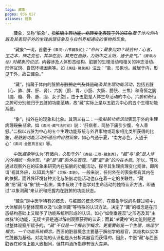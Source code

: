 ```yaml
---
tags: 藏象
pages: 056 057
aliases: 脏象
---
```

&emsp;&emsp;藏象，又称“脏象”，指~~脏腑生理功能、病理变化表现于外的征象~~<dfn>藏于体内的内脏及其表现于外的生理病理征象及与自然界相通应的事物和现象</dfn>。

&emsp;&emsp;“藏象”一词，首载于`《素问·六节藏象论》`<dfn>：“帝曰：藏象何如？岐伯曰：心者，生之本，神之变也，其华在面，其充在血脉，为阳中之太阳，通于夏气。”`《黄帝内经》`对藏象的论述</dfn>，~~内容~~涉及人体形态结构、脏腑的生理活动和相关的神志活动、形体官窍、自然环境因素等。如`《类经·藏象类》`注云：“象，形象也。藏居于内，形见于外，故曰藏象。”

&emsp;&emsp;“藏”，指藏于体内的脏腑~~与脏腑之气及其运动~~<dfn>及其生理功能活动</dfn>，包括五脏（心、肺、脾、肝、肾）、六腑（胆、胃、小肠、大肠、膀胱、三焦）和奇恒之腑（脑、髓、骨、脉、胆、女子胞）。由于五脏是人体生命活动的中心，六腑和奇恒之腑可分别统归于五脏的功能范畴，故“藏”实际上是以五脏为中心的五个生理功能系统。

&emsp;&emsp;“象”，指外在的现象和比象。其涵义有二：一指<dfn>脏腑功能活动</dfn>表现于外的生理病理~~现象~~<dfn>征象</dfn>，如`《素问·藏气法时论》`说：“肝病者，两胁下痛引少腹，令人善怒。”二指以五脏为中心的五个生理功能系统与外界事物或现象相比类所获得的比象，<dfn>是脏腑功能活动所通应的自然现象，</dfn>如心气通于夏，“南方赤色，入通于心”`《素问·金匮真言论》`等。

&emsp;&emsp;中医<dfn>藏象</dfn>学认为“有诸内，必形于外”`《类经·三卷·藏象类》`<dfn>，“藏”与“象”是人体内外相统一的体现，“象”是“藏”的外在表现，“藏”是“象”的内在本质</dfn>。所以，可以通过观察外在的征象来研究内在脏腑的功能活动，探寻其生理病理变化规律，即所谓“视其外应，以知其内脏”`《灵枢·本脏》`。一般来说，任何外在的表象都有其内在的依据，而外界环境各种变化与脏腑功能活动也存在着一定的关联性。“藏象”把“藏”与“象”统一起来，集中反映了中医学对生命活动的独特认识方法，即通过“以象测藏”来认识和把握内在脏腑的功能状态。

&emsp;&emsp;“藏象”是中医学特有的概念，与脏器的概念不同。在藏象学说的构建过程中，大体解剖与整体观察以及“以象测藏”等特殊的认识方法，决定了“藏”的概念是在形态结构基础上又赋予了功能系统所形成的认识。如心“如倒垂莲蕊”之形态及其“主血脉”的功能，无疑主要是通过解剖观察获得的认识；而其“<dfn>主</dfn>藏神”的功能则是通过整体观察所赋予的。<dfn>“藏”不仅是一个解剖学概念，更重要的是一个生理、病理学概念，一个功能系统概念。</dfn>西医的脏器概念主要基于解剖学的器官，其结构以实体性脏器为基础，对功能的认识也是从分析其器官而获得<dfn>的</dfn>。因此，中医“藏”与西医脏器在称谓上虽大致相同，但其内涵所指却有很大差异。